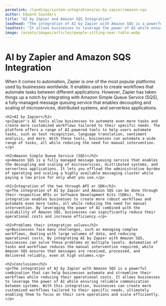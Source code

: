 ```yaml
---
permalink: /landings/system-integrations/ai-by-zapier/amazon-sqs
author: Edward Saunders
title: "AI by Zapier and Amazon SQS Integration"
leadhead: "The integration of AI by Zapier with Amazon SQS is a powerful combination that can help businesses automate and streamline their workflows while reducing their operational costs"
leadtext: "It allows businesses to leverage the power of AI while ensuring reliable communication between systems. With this integration, businesses can create more customized workflows tailored to their specific needs, ultimately enabling them to focus on their core operations and scale efficiently."
image: /assets/images/articles/people-sitting-near-table.webp
---
```

<div class="arttext">	<h1>AI by Zapier and Amazon SQS Integration</h1>
	<p>When it comes to automation, Zapier is one of the most popular platforms used by businesses worldwide. It enables users to create workflows that automate tasks between different applications. However, Zapier has taken things up a notch by integrating with Amazon Simple Queue Service (SQS), a fully-managed message queuing service that enables decoupling and scaling of microservices, distributed systems, and serverless applications. </p>

	<h2>AI by Zapier</h2>
	<p>Zapier's AI tools allow businesses to automate even more tasks and create more customized workflows tailored to their specific needs. The platform offers a range of AI-powered tools to help users automate tasks, such as text recognition, language translation, sentiment analysis, and more. With these tools, businesses can automate a wide range of tasks, all while reducing the need for manual intervention.</p>

	<h2>Amazon Simple Queue Service (SQS)</h2>
	<p>Amazon SQS is a fully managed message queuing service that enables the decoupling and scaling of microservices, distributed systems, and serverless applications. It lets you offload the administrative burden of operating and scaling a highly available messaging cluster while paying a low price for only what you use.</p>

	<h2>Integration of the two through API or SDK</h2>
	<p>The integration of AI by Zapier and Amazon SQS can be done through their respective APIs or Software Development Kits (SDKs). This integration enables businesses to create more robust workflows and automate even more tasks, all while reducing the need for manual intervention. By leveraging the power of AI combined with the scalability of Amazon SQS, businesses can significantly reduce their operational costs and increase efficiency.</p>

	<h2>Problems their integration solves</h2>
	<p>Businesses face many challenges, such as managing complex workflows, dealing with large volumes of data, and reducing operational costs. By integrating AI by Zapier with Amazon SQS, businesses can solve these problems on multiple levels. Automation of tasks and workflows reduces the manual intervention required, while Amazon SQS ensures that messages are received, processed, and delivered reliably, even at high volumes.</p>

	<h2>Conclusion</h2>
	<p>The integration of AI by Zapier with Amazon SQS is a powerful combination that can help businesses automate and streamline their workflows while reducing their operational costs. It allows businesses to leverage the power of AI while ensuring reliable communication between systems. With this integration, businesses can create more customized workflows tailored to their specific needs, ultimately enabling them to focus on their core operations and scale efficiently.</p>

</div>